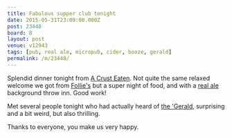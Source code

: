 ```yaml
---
title: Fabulous supper club tonight
date: 2015-05-31T23:09:00.000Z
post: 23448
board: 8
layout: post
venue: v12943
tags: [pub, real ale, micropub, cider, booze, gerald]
permalink: /m/23448/
---
```

Splendid dinner tonight from <a href="http://acrusteaten.com">A Crust Eaten</a>. Not quite the same relaxed welcome we got from <a href="/wiki/follie+s">Follie's</a> but a super night of food, and with a <a href="/wiki/real+ale">real ale</a> background throw inn. Good work!

Met several people tonight who had actually heard of <a href="http://www.folkestonegerald.com/">the 'Gerald</a>, surprising and a bit weird, but also thrilling. 

Thanks to everyone, you make us very happy.
